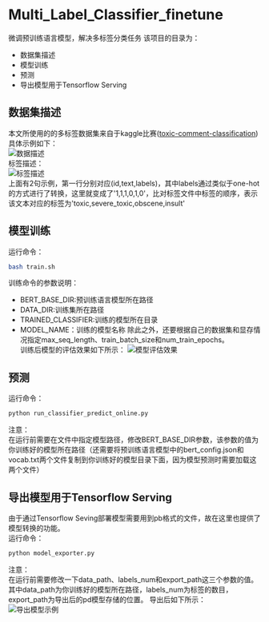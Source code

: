 # Multi_Label_Classifier_finetune
微调预训练语言模型，解决多标签分类任务
该项目的目录为：
* 数据集描述
* 模型训练
* 预测
* 导出模型用于Tensorflow Serving

## 数据集描述
本文所使用的的多标签数据集来自于kaggle比赛([toxic-comment-classification](https://www.kaggle.com/c/jigsaw-toxic-comment-classification-challenge))<br>
具体示例如下：<br>
![数据描述](https://github.com/Vincent131499/Multi_Label_Classifier_finetune/raw/master/imgs/data_show.jpg)
<br>
标签描述：<br>
![标签描述](https://github.com/Vincent131499/Multi_Label_Classifier_finetune/raw/master/imgs/label_show.jpg)
<br>
上面有2句示例，第一行分别对应(id,text,labels)，其中labels通过类似于one-hot的方式进行了转换，这里就变成了'1,1,1,0,1,0'，比对标签文件中标签的顺序，表示该文本对应的标签为'toxic,severe_toxic,obscene,insult'<br>

## 模型训练
运行命令：
```Bash
bash train.sh
```
训练命令的参数说明：<br>
* BERT_BASE_DIR:预训练语言模型所在路径
* DATA_DIR:训练集所在路径
* TRAINED_CLASSIFIER:训练的模型所在目录
* MODEL_NAME：训练的模型名称
除此之外，还要根据自己的数据集和显存情况指定max_seq_length、train_batch_size和num_train_epochs。<br>
训练后模型的评估效果如下所示：
![模型评估效果](https://github.com/Vincent131499/Multi_Label_Classifier_finetune/raw/master/imgs/model_perform.jpg)

## 预测
运行命令：
```Bash
python run_classifier_predict_online.py
```
注意：<br>
在运行前需要在文件中指定模型路径，修改BERT_BASE_DIR参数，该参数的值为你训练好的模型所在路径（还需要将预训练语言模型中的bert_config.json和vocab.txt两个文件复制到你训练好的模型目录下面，因为模型预测时需要加载这两个文件）<br>

## 导出模型用于Tensorflow Serving
由于通过Tensorflow Seving部署模型需要用到pb格式的文件，故在这里也提供了模型转换的功能。<br>
运行命令：
```Bash
python model_exporter.py
```
注意：<br>
在运行前需要修改一下data_path、labels_num和export_path这三个参数的值。其中data_path为你训练好的模型所在路径，labels_num为标签的数目，export_path为导出后的pd模型存储的位置。
导出后如下所示：<br>
![导出模型示例](https://github.com/Vincent131499/Multi_Label_Classifier_finetune/raw/master/imgs/exported_show.jpg)
